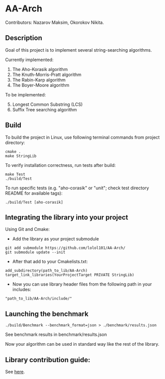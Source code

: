 # AA-Arch

Contributors: Nazarov Maksim, Okorokov Nikita.

## Description

Goal of this project is to implement several string-searching algorithms.

Currently implemented:
1. The Aho-Korasik algorithm
2. The Knuth-Morris-Pratt algorithm
3. The Rabin-Karp algorithm
4. The Boyer-Moore algorithm

To be implemented:

5. Longest Common Substring (LCS)
6. Suffix Tree searching algorithm

## Build

To build the project in Linux, use following terminal commands from project directory:
```
cmake .
make StringLib
```
To verify installation correctness, run tests after build:
```
make Test
./build/Test
```

To run specific tests (e.g. "aho-corasik" or "unit"; check test directory README for available tags):
```
./build/Test [aho-corasik]
```

## Integrating the library into your project
Using Git and Cmake:
* Add the library as your project submodule

```
git add submodule https://github.com/lolol101/AA-Arch/
git submodule update --init
```

* After that add to your Cmakelists.txt:
```
add_subdirectory(path_to_lib/AA-Arch)
target_link_libraries(YourProjectTarget PRIVATE StringLib)
```

* Now you can use library header files from the following path in your includes:
```
"path_to_lib/AA-Arch/include/"
```

## Launching the benchmark

```
./build/Benchmark --benchmark_format=json > ./benchmark/results.json
```

See benchmark results in benchmark/results.json

<!-- ## Library contribution guide

Starting point: you have your implementation of the algorithm in source/header files, e.g. "MyAlgo.hpp" and "MyAlgo.cpp".

1. Put your header "MyAlgo.hpp" in "include" folder at the project root.
2. Add following directive to 'algorithm.hpp'
```
#include "MyAlgo.hpp"
```
3. Add your source files to CMakeLists.txt to StringLib target library:
```
add_library(StringLib STATIC 
    ...
    src/MyAlgo.cpp
    ...
)
``` -->

Now your algorithm can be used in standard way like the rest of the library.

## Library contribution guide:
See [here](docs/ContributionGuide.md).